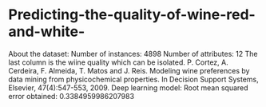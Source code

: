 # Predicting-the-quality-of-wine-red-and-white-
About the dataset:
Number of instances: 4898
Number of attributes: 12
The last column is the wiine quality which can be isolated.
P. Cortez, A. Cerdeira, F. Almeida, T. Matos and J. Reis.
Modeling wine preferences by data mining from physicochemical properties. In Decision Support Systems, Elsevier, 47(4):547-553, 2009.
Deep learning model: 
Root mean squared error obtained: 0.3384959986207983
